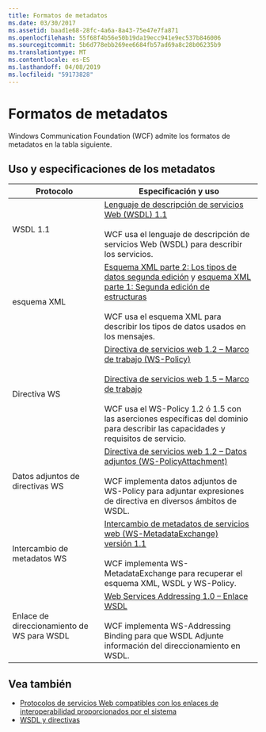 ```yaml
---
title: Formatos de metadatos
ms.date: 03/30/2017
ms.assetid: baad1e68-28fc-4a6a-8a43-75e47e7fa871
ms.openlocfilehash: 55f68f4b56e50b19da19ecc941e9ec537b846006
ms.sourcegitcommit: 5b6d778ebb269ee6684fb57ad69a8c28b06235b9
ms.translationtype: MT
ms.contentlocale: es-ES
ms.lasthandoff: 04/08/2019
ms.locfileid: "59173828"
---
```

# <a name="metadata-formats"></a>Formatos de metadatos
Windows Communication Foundation (WCF) admite los formatos de metadatos en la tabla siguiente.  
  
## <a name="metadata-specifications-and-usage"></a>Uso y especificaciones de los metadatos  
  
|Protocolo|Especificación y uso|  
|--------------|-----------------------------|  
|WSDL 1.1|[Lenguaje de descripción de servicios Web (WSDL) 1.1](https://go.microsoft.com/fwlink/?LinkId=94859)<br /><br /> WCF usa el lenguaje de descripción de servicios Web (WSDL) para describir los servicios.|  
|esquema XML|[Esquema XML parte 2: Los tipos de datos segunda edición](https://go.microsoft.com/fwlink/?LinkId=94861) y [esquema XML parte 1: Segunda edición de estructuras](https://go.microsoft.com/fwlink/?LinkId=94862)<br /><br /> WCF usa el esquema XML para describir los tipos de datos usados en los mensajes.|  
|Directiva WS|[Directiva de servicios web 1.2 – Marco de trabajo (WS-Policy)](https://go.microsoft.com/fwlink/?LinkId=94864)<br /><br /> [Directiva de servicios web 1.5 – Marco de trabajo](https://go.microsoft.com/fwlink/?LinkId=94865)<br /><br /> WCF usa el WS-Policy 1.2 ó 1.5 con las aserciones específicas del dominio para describir las capacidades y requisitos de servicio.|  
|Datos adjuntos de directivas WS|[Directiva de servicios web 1.2 – Datos adjuntos (WS-PolicyAttachment)](https://go.microsoft.com/fwlink/?LinkId=94866)<br /><br /> WCF implementa datos adjuntos de WS-Policy para adjuntar expresiones de directiva en diversos ámbitos de WSDL.|  
|Intercambio de metadatos WS|[Intercambio de metadatos de servicios web  (WS-MetadataExchange) versión 1.1](https://go.microsoft.com/fwlink/?LinkId=94868)<br /><br /> WCF implementa WS-MetadataExchange para recuperar el esquema XML, WSDL y WS-Policy.|  
|Enlace de direccionamiento de WS para WSDL|[Web Services Addressing 1.0 – Enlace WSDL](https://go.microsoft.com/fwlink/?LinkId=94869)<br /><br /> WCF implementa WS-Addressing Binding para que WSDL Adjunte información del direccionamiento en WSDL.|  
  
## <a name="see-also"></a>Vea también

- [Protocolos de servicios Web compatibles con los enlaces de interoperabilidad proporcionados por el sistema](../../../../docs/framework/wcf/feature-details/web-services-protocols-supported-by-system-provided-interoperability-bindings.md)
- [WSDL y directivas](../../../../docs/framework/wcf/feature-details/wsdl-and-policy.md)

